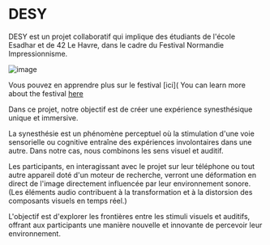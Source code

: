 # DESY

DESY est un projet collaboratif qui implique des étudiants de l'école Esadhar et de 42 Le Havre, dans le cadre du Festival Normandie Impressionnisme.

![image](https://github.com/KoganeShiro/desy/assets/126095786/c3f5f0df-1095-4d5a-93fe-ec71be1ea26e)

Vous pouvez en apprendre plus sur le festival [ici](
You can learn more about the festival [here](https://www.normandie-impressionniste.fr/fr)

Dans ce projet, notre objectif est de créer une expérience synesthésique unique et immersive.

La synesthésie est un phénomène perceptuel où la stimulation d'une voie sensorielle ou cognitive entraîne des expériences involontaires dans une autre. Dans notre cas, nous combinons les sens visuel et auditif.

Les participants, en interagissant avec le projet sur leur téléphone ou tout autre appareil doté d'un moteur de recherche, verront une déformation en direct de l'image directement influencée par leur environnement sonore. (Les éléments audio contribuent à la transformation et à la distorsion des composants visuels en temps réel.)

L'objectif est d'explorer les frontières entre les stimuli visuels et auditifs, offrant aux participants une manière nouvelle et innovante de percevoir leur environnement.
